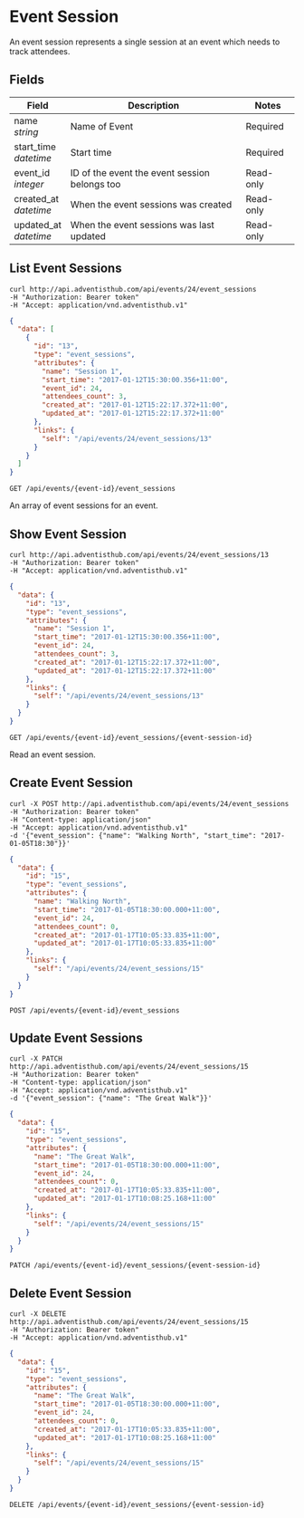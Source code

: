 # Event Session

An event session represents a single session at an event which needs to track attendees.

## Fields

Field | Description | Notes
--------- | ------- | -------
name<br> *string* | Name of Event | Required
start_time<br>*datetime* | Start time | Required
event_id<br>*integer* | ID of the event the event session belongs too | Read-only
created_at<br>*datetime* | When the event sessions was created | Read-only
updated_at<br>*datetime* | When the event sessions was last updated | Read-only

## List Event Sessions
```shell
curl http://api.adventisthub.com/api/events/24/event_sessions
-H "Authorization: Bearer token"
-H "Accept: application/vnd.adventisthub.v1"
```

```json
{
  "data": [
    {
      "id": "13",
      "type": "event_sessions",
      "attributes": {
        "name": "Session 1",
        "start_time": "2017-01-12T15:30:00.356+11:00",
        "event_id": 24,
        "attendees_count": 3,
        "created_at": "2017-01-12T15:22:17.372+11:00",
        "updated_at": "2017-01-12T15:22:17.372+11:00"
      },
      "links": {
        "self": "/api/events/24/event_sessions/13"
      }
    }
  ]
}
```
`GET /api/events/{event-id}/event_sessions`

An array of event sessions for an event.

## Show Event Session

```shell
curl http://api.adventisthub.com/api/events/24/event_sessions/13
-H "Authorization: Bearer token"
-H "Accept: application/vnd.adventisthub.v1"
```
```json
{
  "data": {
    "id": "13",
    "type": "event_sessions",
    "attributes": {
      "name": "Session 1",
      "start_time": "2017-01-12T15:30:00.356+11:00",
      "event_id": 24,
      "attendees_count": 3,
      "created_at": "2017-01-12T15:22:17.372+11:00",
      "updated_at": "2017-01-12T15:22:17.372+11:00"
    },
    "links": {
      "self": "/api/events/24/event_sessions/13"
    }
  }
}
```

`GET /api/events/{event-id}/event_sessions/{event-session-id}`

Read an event session.

## Create Event Session
```shell
curl -X POST http://api.adventisthub.com/api/events/24/event_sessions
-H "Authorization: Bearer token"
-H "Content-type: application/json"
-H "Accept: application/vnd.adventisthub.v1"
-d '{"event_session": {"name": "Walking North", "start_time": "2017-01-05T18:30"}}'
```
```json
{
  "data": {
    "id": "15",
    "type": "event_sessions",
    "attributes": {
      "name": "Walking North",
      "start_time": "2017-01-05T18:30:00.000+11:00",
      "event_id": 24,
      "attendees_count": 0,
      "created_at": "2017-01-17T10:05:33.835+11:00",
      "updated_at": "2017-01-17T10:05:33.835+11:00"
    },
    "links": {
      "self": "/api/events/24/event_sessions/15"
    }
  }
}
```

`POST /api/events/{event-id}/event_sessions`

## Update Event Sessions

```shell
curl -X PATCH http://api.adventisthub.com/api/events/24/event_sessions/15
-H "Authorization: Bearer token"
-H "Content-type: application/json"
-H "Accept: application/vnd.adventisthub.v1"
-d '{"event_session": {"name": "The Great Walk"}}'

```
```json
{
  "data": {
    "id": "15",
    "type": "event_sessions",
    "attributes": {
      "name": "The Great Walk",
      "start_time": "2017-01-05T18:30:00.000+11:00",
      "event_id": 24,
      "attendees_count": 0,
      "created_at": "2017-01-17T10:05:33.835+11:00",
      "updated_at": "2017-01-17T10:08:25.168+11:00"
    },
    "links": {
      "self": "/api/events/24/event_sessions/15"
    }
  }
}
```

`PATCH /api/events/{event-id}/event_sessions/{event-session-id}`

## Delete Event Session
```shell
curl -X DELETE http://api.adventisthub.com/api/events/24/event_sessions/15
-H "Authorization: Bearer token"
-H "Accept: application/vnd.adventisthub.v1"
```
```json
{
  "data": {
    "id": "15",
    "type": "event_sessions",
    "attributes": {
      "name": "The Great Walk",
      "start_time": "2017-01-05T18:30:00.000+11:00",
      "event_id": 24,
      "attendees_count": 0,
      "created_at": "2017-01-17T10:05:33.835+11:00",
      "updated_at": "2017-01-17T10:08:25.168+11:00"
    },
    "links": {
      "self": "/api/events/24/event_sessions/15"
    }
  }
}
```

`DELETE /api/events/{event-id}/event_sessions/{event-session-id}`